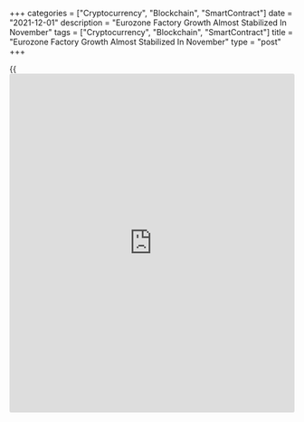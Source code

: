 +++
categories = ["Cryptocurrency", "Blockchain", "SmartContract"]
date = "2021-12-01"
description = "Eurozone Factory Growth Almost Stabilized In November"
tags = ["Cryptocurrency", "Blockchain", "SmartContract"]
title = "Eurozone Factory Growth Almost Stabilized In November"
type = "post"
+++

{{<iframe id="large-banner" src="https://www.bounty.group/#slide=20.0" width="100%" height="600" scrolling="no" style="border: 0px solid rgb(216, 221, 230); border-radius: 3px;">}}

The euro area manufacturing sector growth nearly stabilized in November,
following a four-month slowdown from June's record expansion, final
survey results from IHS Markit showed on Wednesday.

The factory Purchasing Managers' Index rose slightly to 58.4 in November
from 58.3 in the previous month. The flash reading was 58.6. A reading
above 50.0 indicates expansion.

Production increased strongly in November. A similar trend was observed
in new order inflows.

Average input lead times lengthened to a substantial extent once again.
Nevertheless, both purchases and stocks of inputs increased at sharper
rates during November.  
  
There was substantial increase in costs which was the third-strongest in
the series [history](https://www.fixpro.org/post/chargeless-historical-data-api-backtesting/). To alleviate pressures on margins, output prices
were raised to the greatest extent since this series began in November
2002.

"Looking ahead, rising COVID-19 infection rates cast a darkening cloud
over the near-term outlook, threatening to further disrupt supply chains
while at the same time diverting spending from consumer services to
consumer goods again, therefore worsening the imbalance of supply and
demand," Chris Williamson, chief [business][1] economist at IHS Markit
said.

Among big-four economies, growth in Germany and Spain slowed from
October, while France and Italy posted stronger expansions.

German manufacturers continued to struggle to increase production
volumes amid ongoing supply-side constraints. The final IHS Markit/BME
factory PMI slipped to 57.4 in November from 57.8 in October and the
lowest in ten months. The score was below the flash 57.6.

On the other hand, France's manufacturing sector growth accelerated for
the first time in six months in November. The manufacturing PMI rose to
55.9 in November from 53.6 in October. The flash score was 54.6.

Italy was the clear stand-out performer, with growth here accelerating
to a survey high, driven by strong production and new work. The
manufacturing PMI advanced to 62.8 in November from 61.1 in October.
Economists had forecast the index to remain unchanged at 61.1.

Spain's manufacturing sector growth slowed in November due to supply
constraints and price pressures. The manufacturing PMI registered 57.1
in November, down from 57.4 in October. The score was forecast to rise
to 57.9.

For comments and feedback [contact](https://www.playgroundfx.com/contact/): editorial@rtt[news](https://www.letsplayfx.com/blog/forex-news-website/).com

[Economic News][2]

 **What parts of the world are seeing the best (and worst) economic
performances lately? Click[here][3] to check out our [Econ Scorecard][3]
and find out! See up-to-the-moment [ranking](https://www.playgroundfx.com/blog/crypto-exchange-ranking/)s for the best and worst
performers in [GDP][4], [unemployment rate][5], [inflation][3] and much
more.**

   1. www.rtt[news](https://www.letsplayfx.com/blog/forex-news-website/).com/Content/Business.aspx
   2. www.rtt[news](https://www.letsplayfx.com/blog/forex-news-website/).com/Content/EconomicNews.aspx
   3. www.rtt[news](https://www.letsplayfx.com/blog/forex-news-website/).com/economic-scorecard/world-rank/CPI/highest-performance.aspx
   4. www.rtt[news](https://www.letsplayfx.com/blog/forex-news-website/).com/economic-scorecard/world-rank/GDP/highest-performance.aspx
   5. www.rtt[news](https://www.letsplayfx.com/blog/forex-news-website/).com/economic-scorecard/world-rank/unemployment-rate/lowest-performance.aspx